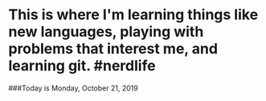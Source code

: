 # This is where I'm learning things like new languages, playing with problems that interest me, and learning git. #nerdlife
###Today is Monday, October 21, 2019


